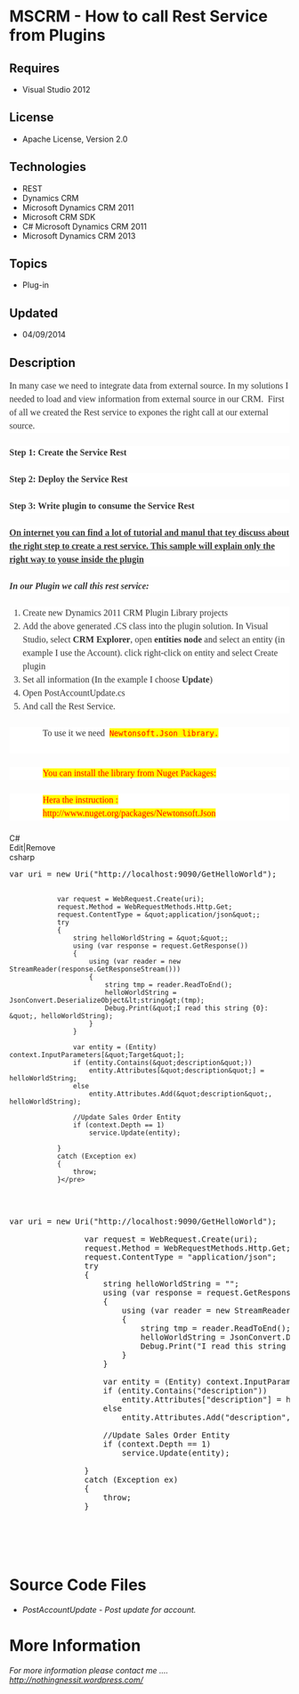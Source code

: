 # MSCRM - How to call Rest Service from Plugins
## Requires
- Visual Studio 2012
## License
- Apache License, Version 2.0
## Technologies
- REST
- Dynamics CRM
- Microsoft Dynamics CRM 2011
- Microsoft CRM SDK
- C# Microsoft Dynamics CRM 2011
- Microsoft Dynamics CRM 2013
## Topics
- Plug-in
## Updated
- 04/09/2014
## Description

<p style="background-color:#ffffff; border:0px; margin:0px 0px 24px; padding:0px; vertical-align:baseline; color:#333333; font-family:Georgia,'Bitstream Charter',serif; font-size:16px; font-style:normal; font-variant:normal; font-weight:normal; letter-spacing:normal; line-height:24px; orphans:2; text-align:start; text-indent:0px; text-transform:none; white-space:normal; widows:2; word-spacing:0px">
In many case we need to integrate data from external source. In my solutions I needed to load and view information from external source in our CRM.&nbsp; First of all we created the Rest service to expones the right call at our external source.</p>
<p style="background-color:#ffffff; border:0px; margin:0px 0px 24px; padding:0px; vertical-align:baseline; color:#333333; font-family:Georgia,'Bitstream Charter',serif; font-size:16px; font-style:normal; font-variant:normal; font-weight:normal; letter-spacing:normal; line-height:24px; orphans:2; text-align:start; text-indent:0px; text-transform:none; white-space:normal; widows:2; word-spacing:0px">
<strong style="background-color:transparent; border:0px; margin:0px; padding:0px; vertical-align:baseline; font-weight:bold">Step 1: Create the Service Rest</strong></p>
<p style="background-color:#ffffff; border:0px; margin:0px 0px 24px; padding:0px; vertical-align:baseline; color:#333333; font-family:Georgia,'Bitstream Charter',serif; font-size:16px; font-style:normal; font-variant:normal; font-weight:normal; letter-spacing:normal; line-height:24px; orphans:2; text-align:start; text-indent:0px; text-transform:none; white-space:normal; widows:2; word-spacing:0px">
<strong style="background-color:transparent; border:0px; margin:0px; padding:0px; vertical-align:baseline; font-weight:bold"><strong style="background-color:transparent; border:0px; margin:0px; padding:0px; vertical-align:baseline; font-weight:bold">Step 2:
</strong>Deploy the Service Rest</strong></p>
<p style="background-color:#ffffff; border:0px; margin:0px 0px 24px; padding:0px; vertical-align:baseline; color:#333333; font-family:Georgia,'Bitstream Charter',serif; font-size:16px; font-style:normal; font-variant:normal; font-weight:normal; letter-spacing:normal; line-height:24px; orphans:2; text-align:start; text-indent:0px; text-transform:none; white-space:normal; widows:2; word-spacing:0px">
<strong style="background-color:transparent; border:0px; margin:0px; padding:0px; vertical-align:baseline; font-weight:bold"><strong style="background-color:transparent; border:0px; margin:0px; padding:0px; vertical-align:baseline; font-weight:bold">Step 3:
</strong>Write plugin to consume the Service Rest</strong></p>
<p style="background-color:#ffffff; border:0px; margin:0px 0px 24px; padding:0px; vertical-align:baseline; color:#333333; font-family:Georgia,'Bitstream Charter',serif; font-size:16px; font-style:normal; font-variant:normal; font-weight:normal; letter-spacing:normal; line-height:24px; orphans:2; text-align:start; text-indent:0px; text-transform:none; white-space:normal; widows:2; word-spacing:0px">
<span style="text-decoration:underline"><strong style="background-color:transparent; border:0px; margin:0px; padding:0px; vertical-align:baseline; font-weight:bold">On internet you can find a lot of tutorial and manul that tey discuss about the right step to
 create a rest service. This sample will explain only the right </strong><strong style="background-color:transparent; border:0px; margin:0px; padding:0px; vertical-align:baseline; font-weight:bold">way to youse inside the plugin</strong></span><strong style="background-color:transparent; border:0px; margin:0px; padding:0px; vertical-align:baseline; font-weight:bold"><br>
</strong></p>
<p style="background-color:#ffffff; border:0px; margin:0px 0px 24px; padding:0px; vertical-align:baseline; color:#333333; font-family:Georgia,'Bitstream Charter',serif; font-size:16px; font-style:normal; font-variant:normal; font-weight:normal; letter-spacing:normal; line-height:24px; orphans:2; text-align:start; text-indent:0px; text-transform:none; white-space:normal; widows:2; word-spacing:0px">
<em><strong style="background-color:transparent; border:0px; margin:0px; padding:0px; vertical-align:baseline; font-weight:bold">In our Plugin we call this
</strong><strong style="background-color:transparent; border:0px; margin:0px; padding:0px; vertical-align:baseline; font-weight:bold">rest service:</strong></em><strong style="background-color:transparent; border:0px; margin:0px; padding:0px; vertical-align:baseline; font-weight:bold"><br>
</strong></p>
<ol style="background-color:#ffffff; border:0px; margin:0px 0px 24px 1.5em; padding:0px; vertical-align:baseline; list-style:decimal; color:#333333; font-family:Georgia,'Bitstream Charter',serif; font-size:16px; font-style:normal; font-variant:normal; font-weight:normal; letter-spacing:normal; line-height:24px; orphans:2; text-align:start; text-indent:0px; text-transform:none; white-space:normal; widows:2; word-spacing:0px">
<li style="background-color:transparent; border:0px; margin:0px; padding:0px; vertical-align:baseline">
Create new Dynamics 2011 CRM Plugin Library projects </li><li style="background-color:transparent; border:0px; margin:0px; padding:0px; vertical-align:baseline">
Add the above generated .CS class into the plugin solution. In&nbsp;Visual Studio, select
<strong style="background-color:transparent; border:0px; margin:0px; padding:0px; vertical-align:baseline; font-weight:bold">
CRM Explorer</strong>, open <strong>entities node </strong>and select an entity (in example I use the Account). click right-click on entity and select Create plugin
</li><li style="background-color:transparent; border:0px; margin:0px; padding:0px; vertical-align:baseline">
Set all information (In the example I choose <strong>Update</strong>) </li><li style="background-color:transparent; border:0px; margin:0px; padding:0px; vertical-align:baseline">
Open PostAccountUpdate.cs </li><li style="background-color:transparent; border:0px; margin:0px; padding:0px; vertical-align:baseline">
And call the Rest Service. </li></ol>
<p style="background-color:#ffffff; border:0px none; margin:0px 0px 24px; padding:0px 0px 0px 60px; vertical-align:baseline; color:#333333; font-family:Georgia,'Bitstream Charter',serif; font-size:16px; font-style:normal; font-variant:normal; font-weight:normal; letter-spacing:normal; line-height:24px; orphans:2; text-align:start; text-indent:0px; text-transform:none; white-space:normal; widows:2; word-spacing:0px">
To use it we need<code> </code><span style="background-color:#ffff00; color:#ff0000"><code>Newtonsoft.Json library.<br>
</code></span></p>
<p style="background-color:#ffffff; border:0px none; margin:0px 0px 24px; padding:0px 0px 0px 60px; vertical-align:baseline; color:#333333; font-family:Georgia,'Bitstream Charter',serif; font-size:16px; font-style:normal; font-variant:normal; font-weight:normal; letter-spacing:normal; line-height:24px; orphans:2; text-align:start; text-indent:0px; text-transform:none; white-space:normal; widows:2; word-spacing:0px">
<span style="background-color:#ffff00; color:#ff0000">You can install the library from Nuget Packages:</span></p>
<p style="background-color:#ffffff; border:0px none; margin:0px 0px 24px; padding:0px 0px 0px 60px; vertical-align:baseline; color:#333333; font-family:Georgia,'Bitstream Charter',serif; font-size:16px; font-style:normal; font-variant:normal; font-weight:normal; letter-spacing:normal; line-height:24px; orphans:2; text-align:start; text-indent:0px; text-transform:none; white-space:normal; widows:2; word-spacing:0px">
<span style="background-color:#ffff00; color:#ff0000">Hera the instruction : http://www.nuget.org/packages/Newtonsoft.Json</span></p>
<div class="scriptcode">
<div class="pluginEditHolder" pluginCommand="mceScriptCode">
<div class="title"><span>C#</span></div>
<div class="pluginLinkHolder"><span class="pluginEditHolderLink">Edit</span>|<span class="pluginRemoveHolderLink">Remove</span></div>
<span class="hidden">csharp</span>
<pre class="hidden">var uri = new Uri(&quot;http://localhost:9090/GetHelloWorld&quot;);

                var request = WebRequest.Create(uri);
                request.Method = WebRequestMethods.Http.Get;
                request.ContentType = &quot;application/json&quot;;
                try
                {
                    string helloWorldString = &quot;&quot;;
                    using (var response = request.GetResponse())
                    {
                        using (var reader = new StreamReader(response.GetResponseStream()))
                        {
                            string tmp = reader.ReadToEnd();
                            helloWorldString = JsonConvert.DeserializeObject&lt;string&gt;(tmp);
                            Debug.Print(&quot;I read this string {0}: &quot;, helloWorldString);
                        }
                    }

                    var entity = (Entity) context.InputParameters[&quot;Target&quot;];
                    if (entity.Contains(&quot;description&quot;))
                        entity.Attributes[&quot;description&quot;] = helloWorldString;
                    else
                        entity.Attributes.Add(&quot;description&quot;, helloWorldString);

                    //Update Sales Order Entity
                    if (context.Depth == 1)
                        service.Update(entity);

                }
                catch (Exception ex)
                {
                    throw;
                }</pre>
<div class="preview">
<pre class="csharp">var&nbsp;uri&nbsp;=&nbsp;<span class="cs__keyword">new</span>&nbsp;Uri(<span class="cs__string">&quot;http://localhost:9090/GetHelloWorld&quot;</span>);&nbsp;
&nbsp;
&nbsp;&nbsp;&nbsp;&nbsp;&nbsp;&nbsp;&nbsp;&nbsp;&nbsp;&nbsp;&nbsp;&nbsp;&nbsp;&nbsp;&nbsp;&nbsp;var&nbsp;request&nbsp;=&nbsp;WebRequest.Create(uri);&nbsp;
&nbsp;&nbsp;&nbsp;&nbsp;&nbsp;&nbsp;&nbsp;&nbsp;&nbsp;&nbsp;&nbsp;&nbsp;&nbsp;&nbsp;&nbsp;&nbsp;request.Method&nbsp;=&nbsp;WebRequestMethods.Http.Get;&nbsp;
&nbsp;&nbsp;&nbsp;&nbsp;&nbsp;&nbsp;&nbsp;&nbsp;&nbsp;&nbsp;&nbsp;&nbsp;&nbsp;&nbsp;&nbsp;&nbsp;request.ContentType&nbsp;=&nbsp;<span class="cs__string">&quot;application/json&quot;</span>;&nbsp;
&nbsp;&nbsp;&nbsp;&nbsp;&nbsp;&nbsp;&nbsp;&nbsp;&nbsp;&nbsp;&nbsp;&nbsp;&nbsp;&nbsp;&nbsp;&nbsp;<span class="cs__keyword">try</span>&nbsp;
&nbsp;&nbsp;&nbsp;&nbsp;&nbsp;&nbsp;&nbsp;&nbsp;&nbsp;&nbsp;&nbsp;&nbsp;&nbsp;&nbsp;&nbsp;&nbsp;{&nbsp;
&nbsp;&nbsp;&nbsp;&nbsp;&nbsp;&nbsp;&nbsp;&nbsp;&nbsp;&nbsp;&nbsp;&nbsp;&nbsp;&nbsp;&nbsp;&nbsp;&nbsp;&nbsp;&nbsp;&nbsp;<span class="cs__keyword">string</span>&nbsp;helloWorldString&nbsp;=&nbsp;<span class="cs__string">&quot;&quot;</span>;&nbsp;
&nbsp;&nbsp;&nbsp;&nbsp;&nbsp;&nbsp;&nbsp;&nbsp;&nbsp;&nbsp;&nbsp;&nbsp;&nbsp;&nbsp;&nbsp;&nbsp;&nbsp;&nbsp;&nbsp;&nbsp;<span class="cs__keyword">using</span>&nbsp;(var&nbsp;response&nbsp;=&nbsp;request.GetResponse())&nbsp;
&nbsp;&nbsp;&nbsp;&nbsp;&nbsp;&nbsp;&nbsp;&nbsp;&nbsp;&nbsp;&nbsp;&nbsp;&nbsp;&nbsp;&nbsp;&nbsp;&nbsp;&nbsp;&nbsp;&nbsp;{&nbsp;
&nbsp;&nbsp;&nbsp;&nbsp;&nbsp;&nbsp;&nbsp;&nbsp;&nbsp;&nbsp;&nbsp;&nbsp;&nbsp;&nbsp;&nbsp;&nbsp;&nbsp;&nbsp;&nbsp;&nbsp;&nbsp;&nbsp;&nbsp;&nbsp;<span class="cs__keyword">using</span>&nbsp;(var&nbsp;reader&nbsp;=&nbsp;<span class="cs__keyword">new</span>&nbsp;StreamReader(response.GetResponseStream()))&nbsp;
&nbsp;&nbsp;&nbsp;&nbsp;&nbsp;&nbsp;&nbsp;&nbsp;&nbsp;&nbsp;&nbsp;&nbsp;&nbsp;&nbsp;&nbsp;&nbsp;&nbsp;&nbsp;&nbsp;&nbsp;&nbsp;&nbsp;&nbsp;&nbsp;{&nbsp;
&nbsp;&nbsp;&nbsp;&nbsp;&nbsp;&nbsp;&nbsp;&nbsp;&nbsp;&nbsp;&nbsp;&nbsp;&nbsp;&nbsp;&nbsp;&nbsp;&nbsp;&nbsp;&nbsp;&nbsp;&nbsp;&nbsp;&nbsp;&nbsp;&nbsp;&nbsp;&nbsp;&nbsp;<span class="cs__keyword">string</span>&nbsp;tmp&nbsp;=&nbsp;reader.ReadToEnd();&nbsp;
&nbsp;&nbsp;&nbsp;&nbsp;&nbsp;&nbsp;&nbsp;&nbsp;&nbsp;&nbsp;&nbsp;&nbsp;&nbsp;&nbsp;&nbsp;&nbsp;&nbsp;&nbsp;&nbsp;&nbsp;&nbsp;&nbsp;&nbsp;&nbsp;&nbsp;&nbsp;&nbsp;&nbsp;helloWorldString&nbsp;=&nbsp;JsonConvert.DeserializeObject&lt;<span class="cs__keyword">string</span>&gt;(tmp);&nbsp;
&nbsp;&nbsp;&nbsp;&nbsp;&nbsp;&nbsp;&nbsp;&nbsp;&nbsp;&nbsp;&nbsp;&nbsp;&nbsp;&nbsp;&nbsp;&nbsp;&nbsp;&nbsp;&nbsp;&nbsp;&nbsp;&nbsp;&nbsp;&nbsp;&nbsp;&nbsp;&nbsp;&nbsp;Debug.Print(<span class="cs__string">&quot;I&nbsp;read&nbsp;this&nbsp;string&nbsp;{0}:&nbsp;&quot;</span>,&nbsp;helloWorldString);&nbsp;
&nbsp;&nbsp;&nbsp;&nbsp;&nbsp;&nbsp;&nbsp;&nbsp;&nbsp;&nbsp;&nbsp;&nbsp;&nbsp;&nbsp;&nbsp;&nbsp;&nbsp;&nbsp;&nbsp;&nbsp;&nbsp;&nbsp;&nbsp;&nbsp;}&nbsp;
&nbsp;&nbsp;&nbsp;&nbsp;&nbsp;&nbsp;&nbsp;&nbsp;&nbsp;&nbsp;&nbsp;&nbsp;&nbsp;&nbsp;&nbsp;&nbsp;&nbsp;&nbsp;&nbsp;&nbsp;}&nbsp;
&nbsp;
&nbsp;&nbsp;&nbsp;&nbsp;&nbsp;&nbsp;&nbsp;&nbsp;&nbsp;&nbsp;&nbsp;&nbsp;&nbsp;&nbsp;&nbsp;&nbsp;&nbsp;&nbsp;&nbsp;&nbsp;var&nbsp;entity&nbsp;=&nbsp;(Entity)&nbsp;context.InputParameters[<span class="cs__string">&quot;Target&quot;</span>];&nbsp;
&nbsp;&nbsp;&nbsp;&nbsp;&nbsp;&nbsp;&nbsp;&nbsp;&nbsp;&nbsp;&nbsp;&nbsp;&nbsp;&nbsp;&nbsp;&nbsp;&nbsp;&nbsp;&nbsp;&nbsp;<span class="cs__keyword">if</span>&nbsp;(entity.Contains(<span class="cs__string">&quot;description&quot;</span>))&nbsp;
&nbsp;&nbsp;&nbsp;&nbsp;&nbsp;&nbsp;&nbsp;&nbsp;&nbsp;&nbsp;&nbsp;&nbsp;&nbsp;&nbsp;&nbsp;&nbsp;&nbsp;&nbsp;&nbsp;&nbsp;&nbsp;&nbsp;&nbsp;&nbsp;entity.Attributes[<span class="cs__string">&quot;description&quot;</span>]&nbsp;=&nbsp;helloWorldString;&nbsp;
&nbsp;&nbsp;&nbsp;&nbsp;&nbsp;&nbsp;&nbsp;&nbsp;&nbsp;&nbsp;&nbsp;&nbsp;&nbsp;&nbsp;&nbsp;&nbsp;&nbsp;&nbsp;&nbsp;&nbsp;<span class="cs__keyword">else</span>&nbsp;
&nbsp;&nbsp;&nbsp;&nbsp;&nbsp;&nbsp;&nbsp;&nbsp;&nbsp;&nbsp;&nbsp;&nbsp;&nbsp;&nbsp;&nbsp;&nbsp;&nbsp;&nbsp;&nbsp;&nbsp;&nbsp;&nbsp;&nbsp;&nbsp;entity.Attributes.Add(<span class="cs__string">&quot;description&quot;</span>,&nbsp;helloWorldString);&nbsp;
&nbsp;
&nbsp;&nbsp;&nbsp;&nbsp;&nbsp;&nbsp;&nbsp;&nbsp;&nbsp;&nbsp;&nbsp;&nbsp;&nbsp;&nbsp;&nbsp;&nbsp;&nbsp;&nbsp;&nbsp;&nbsp;<span class="cs__com">//Update&nbsp;Sales&nbsp;Order&nbsp;Entity</span>&nbsp;
&nbsp;&nbsp;&nbsp;&nbsp;&nbsp;&nbsp;&nbsp;&nbsp;&nbsp;&nbsp;&nbsp;&nbsp;&nbsp;&nbsp;&nbsp;&nbsp;&nbsp;&nbsp;&nbsp;&nbsp;<span class="cs__keyword">if</span>&nbsp;(context.Depth&nbsp;==&nbsp;<span class="cs__number">1</span>)&nbsp;
&nbsp;&nbsp;&nbsp;&nbsp;&nbsp;&nbsp;&nbsp;&nbsp;&nbsp;&nbsp;&nbsp;&nbsp;&nbsp;&nbsp;&nbsp;&nbsp;&nbsp;&nbsp;&nbsp;&nbsp;&nbsp;&nbsp;&nbsp;&nbsp;service.Update(entity);&nbsp;
&nbsp;
&nbsp;&nbsp;&nbsp;&nbsp;&nbsp;&nbsp;&nbsp;&nbsp;&nbsp;&nbsp;&nbsp;&nbsp;&nbsp;&nbsp;&nbsp;&nbsp;}&nbsp;
&nbsp;&nbsp;&nbsp;&nbsp;&nbsp;&nbsp;&nbsp;&nbsp;&nbsp;&nbsp;&nbsp;&nbsp;&nbsp;&nbsp;&nbsp;&nbsp;<span class="cs__keyword">catch</span>&nbsp;(Exception&nbsp;ex)&nbsp;
&nbsp;&nbsp;&nbsp;&nbsp;&nbsp;&nbsp;&nbsp;&nbsp;&nbsp;&nbsp;&nbsp;&nbsp;&nbsp;&nbsp;&nbsp;&nbsp;{&nbsp;
&nbsp;&nbsp;&nbsp;&nbsp;&nbsp;&nbsp;&nbsp;&nbsp;&nbsp;&nbsp;&nbsp;&nbsp;&nbsp;&nbsp;&nbsp;&nbsp;&nbsp;&nbsp;&nbsp;&nbsp;<span class="cs__keyword">throw</span>;&nbsp;
&nbsp;&nbsp;&nbsp;&nbsp;&nbsp;&nbsp;&nbsp;&nbsp;&nbsp;&nbsp;&nbsp;&nbsp;&nbsp;&nbsp;&nbsp;&nbsp;}</pre>
</div>
</div>
</div>
<div class="endscriptcode">&nbsp;</div>
<h1><span>Source Code Files</span></h1>
<ul>
<li><em>PostAccountUpdate - Post update for account.</em> </li></ul>
<h1>More Information</h1>
<p><em><em>For more information please contact me .... <a title="contact me" href="http://nothingnessit.wordpress.com/" target="_blank">
http://nothingnessit.wordpress.com/</a></em></em></p>
